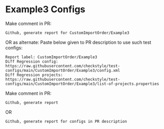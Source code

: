 # Example3 Configs
Make comment in PR:
```
Github, generate report for CustomImportOrder/Example3
```
OR as alternate:
Paste below given to PR description to use such test configs:
```
Report label: CustomImportOrder/Example3
Diff Regression config: https://raw.githubusercontent.com/checkstyle/test-configs/main/CustomImportOrder/Example3/config.xml
Diff Regression projects: https://raw.githubusercontent.com/checkstyle/test-configs/main/CustomImportOrder/Example3/list-of-projects.properties
```
Make comment in PR:
```
Github, generate report
```
OR
```
Github, generate report for configs in PR description
```
